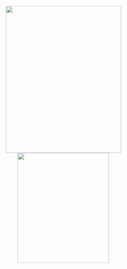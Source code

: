 <div align="center">

<img height=400 width=315 src="https://github-readme-stats.vercel.app/api?username=xyz2094&show_icons=true&theme=github_dark_dimmed">
<img height=300 width=250 src="https://github-readme-stats.vercel.app/api/top-langs/?username=xyz2094&layout=compact&theme=github_dark_dimmed">

</div>

